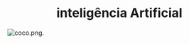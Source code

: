 # <h1 align="center"> inteligência Artificial </h1>


![coco.png](https://www.google.com/url?sa=i&url=https%3A%2F%2Falexeyab84.medium.com%2Fscaled-yolo-v4-is-the-best-neural-network-for-object-detection-on-ms-coco-dataset-39dfa22fa982&psig=AOvVaw3yyygPybv5QYb_Q-SPXjhq&ust=1669377445539000&source=images&cd=vfe&ved=0CBAQjRxqFwoTCMjlgODhxvsCFQAAAAAdAAAAABAD).
